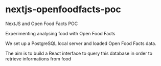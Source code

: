 # nextjs-openfoodfacts-poc

NextJS and Open Food Facts POC

Experimenting analysing food with Open Food Facts

We set up a PostgreSQL local server and loaded Open Food Facts data.

The aim is to build a React interface to query this database in order to retrieve informations from food
